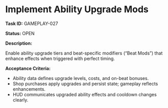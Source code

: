 # Implement Ability Upgrade Mods

**Task ID:** GAMEPLAY-027

**Status:** OPEN

**Description:**

Enable ability upgrade tiers and beat-specific modifiers (“Beat Mods”) that enhance effects when triggered with perfect timing.

**Acceptance Criteria:**

- Ability data defines upgrade levels, costs, and on-beat bonuses.
- Shop purchases apply upgrades and persist state; gameplay reflects enhancements.
- HUD communicates upgraded ability effects and cooldown changes clearly.

